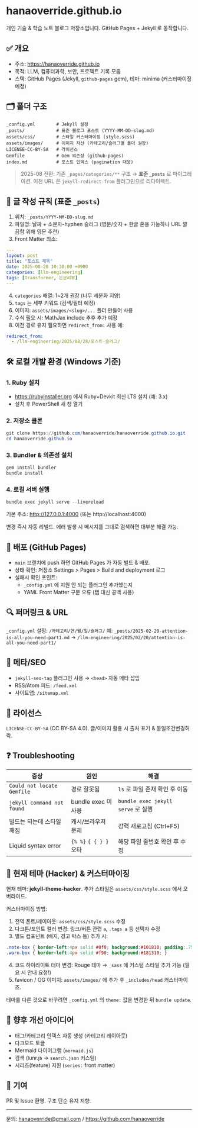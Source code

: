 # hanaoverride.github.io

개인 기술 & 학습 노트 블로그 저장소입니다. GitHub Pages + Jekyll 로 동작합니다.

## ✅ 개요
- 주소: https://hanaoverride.github.io
- 목적: LLM, 컴퓨터과학, 보안, 프로젝트 기록 모음
- 스택: GitHub Pages (Jekyll, `github-pages` gem), 테마: minima (커스터마이징 예정)

## 🗂 폴더 구조
```
_config.yml        # Jekyll 설정
_posts/            # 표준 블로그 포스트 (YYYY-MM-DD-slug.md)
assets/css/        # 스타일 커스터마이징 (style.scss)
assets/images/     # 이미지 자산 (카테고리/슬러그별 폴더 권장)
LICENSE-CC-BY-SA   # 라이선스
Gemfile            # Gem 의존성 (github-pages)
index.md           # 포스트 인덱스 (pagination 대응)
```
> 2025-08 전환: 기존 `_pages/categories/**` 구조 → **표준 `_posts`** 로 마이그레이션. 이전 URL 은 `jekyll-redirect-from` 플러그인으로 리다이렉트.

## 🧾 글 작성 규칙 (표준 `_posts`)
1. 위치: `_posts/YYYY-MM-DD-slug.md`
2. 파일명: 날짜 + 소문자-hyphen 슬러그 (영문/숫자 + 한글 혼용 가능하나 URL 깔끔함 위해 영문 추천)
3. Front Matter 최소:
  ```yaml
  ---
  layout: post
  title: "포스트 제목"
  date: 2025-08-28 10:30:00 +0900
  categories: [llm-engineering]
  tags: [Transformer, 논문리뷰]
  ---
  ```
4. `categories` 배열: 1~2개 권장 (너무 세분화 지양)
5. `tags` 는 세부 키워드 (검색/필터 예정)
6. 이미지: `assets/images/<slug>/...` 폴더 만들어 사용
7. 수식 필요 시: MathJax include 추후 추가 예정
8. 이전 경로 유지 필요하면 `redirect_from:` 사용 예:
  ```yaml
  redirect_from:
    - /llm-engineering/2025/08/28/포스트-슬러그/
  ```

## 🛠 로컬 개발 환경 (Windows 기준)
### 1. Ruby 설치
- https://rubyinstaller.org 에서 Ruby+Devkit 최신 LTS 설치 (예: 3.x)
- 설치 후 PowerShell 새 창 열기

### 2. 저장소 클론
```powershell
git clone https://github.com/hanaoverride/hanaoverride.github.io.git
cd hanaoverride.github.io
```

### 3. Bundler & 의존성 설치
```powershell
gem install bundler
bundle install
```

### 4. 로컬 서버 실행
```powershell
bundle exec jekyll serve --livereload
```
기본 주소: http://127.0.0.1:4000 (또는 http://localhost:4000)

변경 즉시 자동 리빌드. 에러 발생 시 메시지를 그대로 검색하면 대부분 해결 가능.

## 🔁 배포 (GitHub Pages)
- `main` 브랜치에 push 하면 GitHub Pages 가 자동 빌드 & 배포.
- 상태 확인: 저장소 Settings > Pages > Build and deployment 로그
- 실패시 확인 포인트:
  - `_config.yml` 에 지원 안 되는 플러그인 추가했는지
  - YAML Front Matter 구문 오류 (탭 대신 공백 사용)

## 🔍 퍼머링크 & URL
`_config.yml` 설정: `/카테고리/연/월/일/슬러그/`
예: `_posts/2025-02-20-attention-is-all-you-need-part1.md`
→ `/llm-engineering/2025/02/20/attention-is-all-you-need-part1/`

## 🧩 메타/SEO
- `jekyll-seo-tag` 플러그인 사용 → `<head>` 자동 메타 삽입
- RSS/Atom 피드: `/feed.xml`
- 사이트맵: `/sitemap.xml`

## 🪪 라이선스
`LICENSE-CC-BY-SA` (CC BY-SA 4.0). 글/이미지 활용 시 출처 표기 & 동일조건변경허락.

## ❓ Troubleshooting
| 증상 | 원인 | 해결 |
|------|------|------|
| `Could not locate Gemfile` | 경로 잘못됨 | `ls` 로 파일 존재 확인 후 이동 |
| `jekyll command not found` | bundle exec 미사용 | `bundle exec jekyll serve` 로 실행 |
| 빌드는 되는데 스타일 깨짐 | 캐시/브라우저 문제 | 강력 새로고침 (Ctrl+F5) |
| Liquid syntax error | `{% %}` `{ { } }` 오타 | 해당 파일 줄번호 확인 후 수정 |

## 🎨 현재 테마 (Hacker) & 커스터마이징
현재 테마: **jekyll-theme-hacker**. 추가 스타일은 `assets/css/style.scss` 에서 오버라이드.

커스터마이징 방법:
1. 전역 폰트/레이아웃: `assets/css/style.scss` 수정
2. 다크톤/포인트 컬러 변경: 링크/버튼 관련 `a`, `.tags a` 등 선택자 수정
3. 별도 컴포넌트 (배지, 경고 박스 등) 추가 시:
  ```scss
  .note-box { border-left:4px solid #0f0; background:#101810; padding:.75rem 1rem; margin:1.5rem 0; }
  .warn-box { border-left:4px solid #f90; background:#181310; }
  ```
4. 코드 하이라이트 테마 변경: Rouge 테마 → `_sass` 에 커스텀 스타일 추가 가능 (필요 시 안내 요청!)
5. favicon / OG 이미지: `assets/images/` 에 추가 후 `_includes/head` 커스터마이즈.

테마를 다른 것으로 바꾸려면 `_config.yml` 의 `theme:` 값을 변경한 뒤 `bundle update`.

## 🧱 향후 개선 아이디어
- 태그/카테고리 인덱스 자동 생성 (카테고리 레이아웃)
- 다크모드 토글
- Mermaid 다이어그램 (`mermaid.js`)
- 검색 (lunr.js → `search.json` 커스텀)
- 시리즈(feature) 지원 (`series:` front matter)

## 🤝 기여
PR 및 Issue 환영. 구조 단순 유지 지향.

---
문의: hanaoverride@gmail.com / https://github.com/hanaoverride
